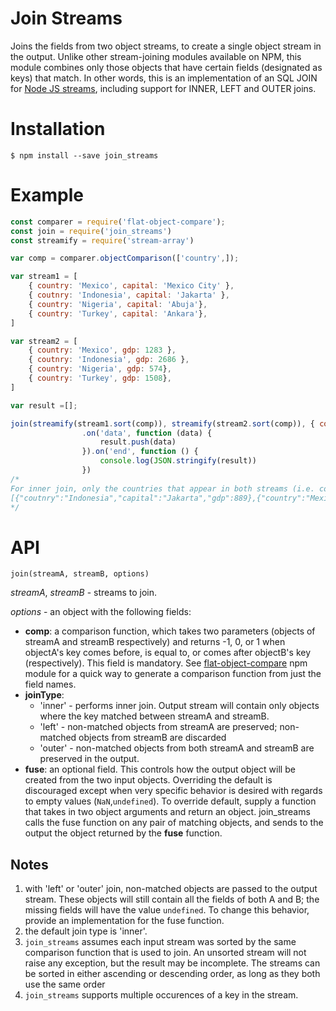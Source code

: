 Join Streams
============

Joins the fields from two object streams, to create a single object stream in the output.
Unlike other stream-joining modules available on NPM, this module combines only those objects that have certain fields (designated as keys) that match. In other words, this is an implementation of an SQL JOIN for [Node JS streams](https://nodejs.org/api/stream.html), including support for INNER, LEFT and OUTER joins.

 
# Installation
```
$ npm install --save join_streams
```

# Example
```js
const comparer = require('flat-object-compare');
const join = require('join_streams')
const streamify = require('stream-array')

var comp = comparer.objectComparison(['country',]);

var stream1 = [
    { country: 'Mexico', capital: 'Mexico City' },
    { coutnry: 'Indonesia', capital: 'Jakarta' },
    { country: 'Nigeria', capital: 'Abuja'},
    { country: 'Turkey', capital: 'Ankara'},
]

var stream2 = [
    { country: 'Mexico', gdp: 1283 },
    { coutnry: 'Indonesia', gdp: 2686 },
    { country: 'Nigeria', gdp: 574},
    { country: 'Turkey', gdp: 1508},    
]

var result =[];

join(streamify(stream1.sort(comp)), streamify(stream2.sort(comp)), { comp: comp, joinType: 'inner' })
				.on('data', function (data) {
					result.push(data)
				}).on('end', function () {
                    console.log(JSON.stringify(result))
                })
/*
For inner join, only the countries that appear in both streams (i.e. comparison function returns a zero) will appear in output.
[{"coutnry":"Indonesia","capital":"Jakarta","gdp":889},{"country":"Mexico","capital":"Mexico City","gdp":1283},{"country":"Nigeria","capital":"Abuja","gdp":574},{"country":"Turkey","capital":"Ankara","gdp":751}]
*/
```

# API
`join(streamA, streamB, options)`

*streamA*, *streamB* - streams to join. 

*options* - an object with the following fields:
* **comp**: a comparison function, which takes two parameters (objects of streamA and streamB respectively) and returns -1, 0, or 1 when objectA's key comes before, is equal to, or comes after objectB's key (respectively). This field is mandatory. See [flat-object-compare](https://www.npmjs.com/package/flat-object-compare) npm module for a quick way to generate a comparison function from just the field names.
* **joinType**:
    * 'inner' - performs inner join. Output stream will contain only objects where the key matched between streamA and streamB.
    * 'left' - non-matched objects from streamA are preserved; non-matched objects from streamB are discarded
    * 'outer' - non-matched objects from both streamA and streamB are preserved in the output.
* **fuse**: an optional field. This controls how the output object will be created from the two input objects. Overriding the default is discouraged except when very specific behavior is desired with regards to empty values (`NaN`,`undefined`). To override default, supply a function that takes in two object arguments and return an object. join_streams calls the fuse function on any pair of matching objects, and sends to the output the object returned by the **fuse** function. 

## Notes 

1. with 'left' or 'outer' join, non-matched objects are passed to the output stream. These objects will still contain all the fields of both A and B; the missing fields will have the value `undefined`. To change this behavior, provide an implementation for the fuse function.
1. the default join type is 'inner'.
1. `join_streams` assumes each input stream was sorted by the same comparison function that is used to join. An unsorted stream will not raise any exception, but the result may be incomplete. The streams can be sorted in either ascending or descending order, as long as they both use the same order
2. `join_streams` supports multiple occurences of a key in the stream.

